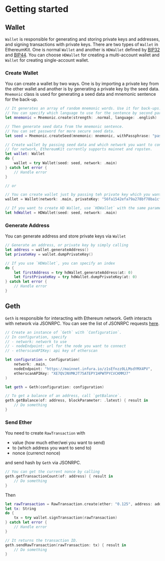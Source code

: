 # Getting started

## Wallet
`Wallet` is responsible for generating and storing private keys and addresses, and signing transactions with private keys. There are two types of `Wallet` in EthereumKit. One is normal `Wallet` and another is `HDWallet` defined by [BIP32](https://github.com/bitcoin/bips/blob/master/bip-0032.mediawiki) and [BIP44](https://github.com/bitcoin/bips/blob/master/bip-0044.mediawiki).  You can choose `HDWallet` for creating a multi-account wallet and `Wallet` for creating single-account wallet.

### Create Wallet
You can create a wallet by two ways. One is by importing a private key from the other wallet and another is by generating a private key by the seed data. `Mnemonic` class is used for generating a seed data and mnemonic sentence for the back-up.

```swift
// It generates an array of random mnemonic words. Use it for back-ups.
// You can specify which language to use for the sentence by second parameter.
let mnemonic = Mnemonic.create(strength: .normal, language: .english)

// Then generate seed data from the mnemonic sentence.
// You can set password for more secure seed data.
let seed = Mnemonic.createSeed(mnemonic: mnemonic, withPassphrase: "password")

// Create wallet by passing seed data and which network you want to connect.
// for network, EthereumKit currently supports mainnet and ropsten.
let wallet: Wallet
do {
    wallet = try Wallet(seed: seed, network: .main)
} catch let error {
    // Handle error
}

// or

// You can create wallet just by passing teh private key which you want to import.
wallet = Wallet(network: .main, privateKey: "56fa1542efa79a278bf78ba1cf11ef20d961d511d344dc1d4d527bc06eeca667")

// If you want to create HD Wallet, use `HDWallet` with the same parameters.
let hdWallet = HDWallet(seed: seed, network: .main)
```

### Generate Address
You can generate address and store private keys via `Wallet`

```swift
// Generate an address, or private key by simply calling
let address = wallet.generateAddress()
let privateKey = wallet.dumpPrivateKey()

// If you use `HDWallet`, you can specify an index
do {
    let firstAddress = try hdWallet.generateAddress(at: 0)
    let firstPrivateKey = try hdWallet.dumpPrivateKey(at: 0)
} catch let error {
    // Handle error
}
```

## Geth
`Geth` is responsible for interacting with Ethereum network. Geth interacts with network via JSONRPC. You can see the list of JSONRPC requests [here](Documentation/JSONRPC.md).

```swift
// Create an instance of `Geth` with `Configuration`.
// In configuration, specify
// - network: network to use
// - nodeEndpoint: url for the node you want to connect
// - etherscanAPIKey: api key of etherscan

let configuration = Configuration(
    network: .main,
    nodeEndpoint: "https://mainnet.infura.io/z1sEfnzz0LLMsdYMX4PV",
    etherscanAPIKey: "XE7QVJNVMKJT75ATEPY1HPWTPYCVCKMMJ7"
)

let geth = Geth(configuration: configuration)

// To get a balance of an address, call `getBalance`.
geth.getBalance(of: address, blockParameter: .latest) { result in
    // Do something
} 

```

### Send Ether
You need to create `RawTransaction` with 
- value (how much ether/wei you want to send)
- to (which address you want to send to)
- nonce (currenct nonce)

and send hash by `Geth` via JSONRPC.

```swift
// You can get the current nonce by calling 
geth.getTransactionCount(of: address) { result in
    // Do something
}
```

Then

```swift
let rawTransaction = RawTransaction.create(ether: "0.125", address: address, nonce: nonce)
let tx: String
do {
    tx = try wallet.signTransaction(rawTransaction)
} catch let error {
    // Handle error
}

// It returns the transaction ID.
geth.sendRawTransaction(rawTransaction: tx) { result in
    // Do something
}
```